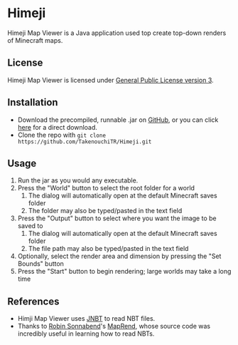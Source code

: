 # Himeji
Himeji Map Viewer is a Java application used top create top-down renders of Minecraft maps.

## License
Himeji Map Viewer is licensed under [General Public License version 3](https://www.gnu.org/licenses/).

## Installation
- Download the precompiled, runnable .jar on [GitHub](https://github.com/TakenouchiTR/Himeji/blob/master/HMV.jar), or you can click [here](https://github.com/TakenouchiTR/Himeji/blob/master/HMV.jar?raw=true) for a direct download.
- Clone the repo with `git clone https://github.com/TakenouchiTR/Himeji.git`

## Usage
1. Run the jar as you would any executable.
2. Press the "World" button to select the root folder for a world
    1. The dialog will automatically open at the default Minecraft saves folder
    2. The folder may also be typed/pasted in the text field
3. Press the "Output" button to select where you want the image to be saved to
    1. The dialog will automatically open at the default Minecraft saves folder
    2. The file path may also be typed/pasted in the text field
4. Optionally, select the render area and dimension by pressing the "Set Bounds" button
5. Press the "Start" button to begin rendering; large worlds may take a long time

## References
- Himji Map Viewer uses [JNBT](http://jnbt.sourceforge.net/) to read NBT files.
- Thanks to [Robin Sonnabend](https://github.com/YSelfTool)'s [MapRend](https://github.com/YSelfTool/MapRend), whose source code was incredibly useful in learning how to read NBTs.
